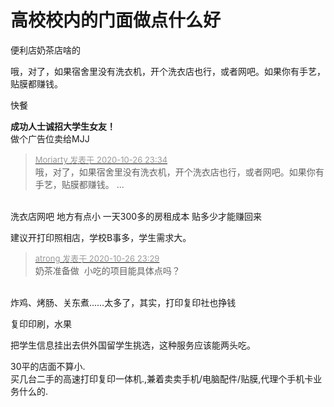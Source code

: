 # 高校校内的门面做点什么好


便利店奶茶店啥的

哦，对了，如果宿舍里没有洗衣机，开个洗衣店也行，或者网吧。如果你有手艺，贴膜都赚钱。

快餐

<strong>成功人士诚招大学生女友！</strong><br />
做个广告位卖给MJJ

<div class="quote"><blockquote><font size="2"><a href="https://www.hostloc.com/forum.php?mod=redirect&amp;goto=findpost&amp;pid=9356786&amp;ptid=758786" target="_blank"><font color="#999999">Moriarty 发表于 2020-10-26 23:34</font></a></font><br />
哦，对了，如果宿舍里没有洗衣机，开个洗衣店也行，或者网吧。如果你有手艺，贴膜都赚钱。 ...</blockquote></div><br />
洗衣店网吧 地方有点小 一天300多的房租成本 贴多少才能赚回来<img src="static/image/smiley/default/cry.gif" smilieid="4" border="0" alt="" />

建议开打印照相店，学校B事多，学生需求大。

<div class="quote"><blockquote><font size="2"><a href="https://www.hostloc.com/forum.php?mod=redirect&amp;goto=findpost&amp;pid=9356762&amp;ptid=758786" target="_blank"><font color="#999999">atrong 发表于 2020-10-26 23:29</font></a></font><br />
奶茶准备做&nbsp;&nbsp;小吃的项目能具体点吗？</blockquote></div><br />
炸鸡、烤肠、关东煮……太多了，其实，打印复印社也挣钱

复印印刷，水果

把学生信息挂出去供外国留学生挑选，这种服务应该能两头吃。<img id="aimg_kaWoW" onclick="zoom(this, this.src, 0, 0, 0)" class="zoom" src="https://cdn.jsdelivr.net/gh/hishis/forum-master/public/images/patch.gif" onmouseover="img_onmouseoverfunc(this)" onload="thumbImg(this)" border="0" alt="" />

30平的店面不算小.<br />
买几台二手的高速打印复印一体机.,兼着卖卖手机/电脑配件/贴膜,代理个手机卡业务什么的.
